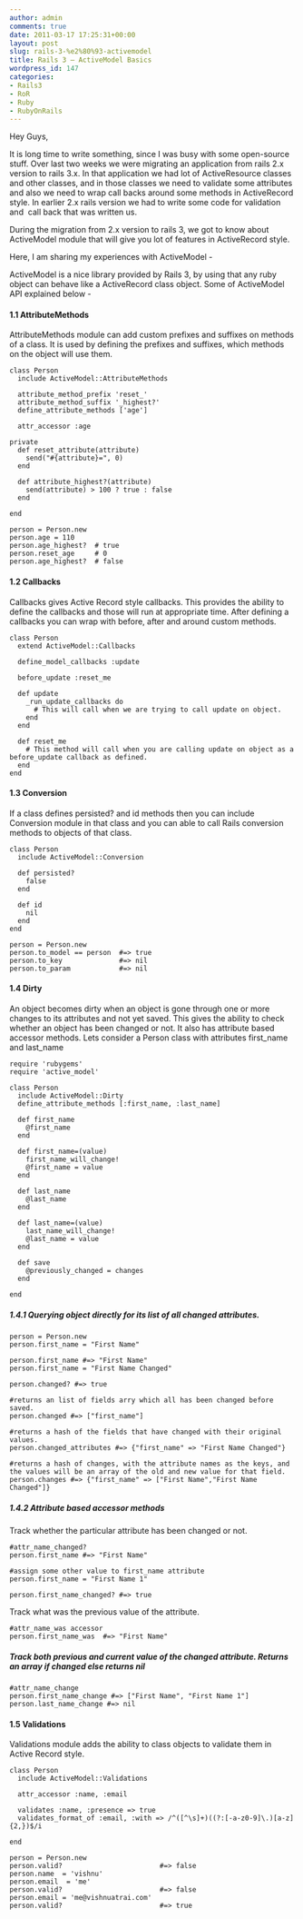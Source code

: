 ```yaml
---
author: admin
comments: true
date: 2011-03-17 17:25:31+00:00
layout: post
slug: rails-3-%e2%80%93-activemodel
title: Rails 3 – ActiveModel Basics
wordpress_id: 147
categories:
- Rails3
- RoR
- Ruby
- RubyOnRails
---
```


Hey Guys,

It is long time to write something, since I was busy with some open-source stuff. Over last two weeks we were migrating an application from rails 2.x version to rails 3.x. In that application we had lot of ActiveResource classes and other classes, and in those classes we need to validate some attributes and also we need to wrap call backs around some methods in ActiveRecord style. <!--more--> In earlier 2.x rails version we had to write some code for validation and  call back that was written us.

During the migration from 2.x version to rails 3, we got to know about ActiveModel module that will give you lot of features in ActiveRecord style.

Here, I am sharing my experiences with ActiveModel -

ActiveModel is a nice library provided by Rails 3, by using that any ruby object can behave like a ActiveRecord class object. Some of ActiveModel API explained below -


#### 1.1 AttributeMethods


AttributeMethods module can add custom prefixes and suffixes on  methods of a class. It is used by defining the prefixes and suffixes,  which methods on the object will use them.

    
    class Person
      include ActiveModel::AttributeMethods
    
      attribute_method_prefix 'reset_'
      attribute_method_suffix '_highest?'
      define_attribute_methods ['age']
    
      attr_accessor :age
    
    private
      def reset_attribute(attribute)
        send("#{attribute}=", 0)
      end
    
      def attribute_highest?(attribute)
        send(attribute) > 100 ? true : false
      end
    
    end
    
    person = Person.new
    person.age = 110
    person.age_highest?  # true
    person.reset_age     # 0
    person.age_highest?  # false




#### 1.2 Callbacks


Callbacks gives Active Record style callbacks. This provides the  ability to define the callbacks and those will run at appropriate time.  After defining a callbacks you can wrap with before, after and around  custom methods.

    
    class Person
      extend ActiveModel::Callbacks
    
      define_model_callbacks :update
    
      before_update :reset_me
    
      def update
        _run_update_callbacks do
          # This will call when we are trying to call update on object.
        end
      end
    
      def reset_me
        # This method will call when you are calling update on object as a before_update callback as defined.
      end
    end










#### 1.3 Conversion








If a class defines persisted? and id methods then you can include  Conversion module in that class and you can able to call Rails  conversion methods to objects of that class.

    
    class Person
      include ActiveModel::Conversion
    
      def persisted?
        false
      end
    
      def id
        nil
      end
    end
    
    person = Person.new
    person.to_model == person  #=> true
    person.to_key              #=> nil
    person.to_param            #=> nil




#### 1.4 Dirty


An object becomes dirty when an object is gone through one or more  changes to its attributes and not yet saved. This gives the ability to  check whether an object has been changed or not. It also has attribute  based accessor methods. Lets consider a Person class with attributes  first_name and last_name

    
    require 'rubygems'
    require 'active_model'
    
    class Person
      include ActiveModel::Dirty
      define_attribute_methods [:first_name, :last_name]
    
      def first_name
        @first_name
      end
    
      def first_name=(value)
        first_name_will_change!
        @first_name = value
      end
    
      def last_name
        @last_name
      end
    
      def last_name=(value)
        last_name_will_change!
        @last_name = value
      end
    
      def save
        @previously_changed = changes
      end
    
    end










##### 1.4.1 Querying object directly for its list of all changed attributes.



    
    person = Person.new
    person.first_name = "First Name"
    
    person.first_name #=> "First Name"
    person.first_name = "First Name Changed"
    
    person.changed? #=> true
    
    #returns an list of fields arry which all has been changed before saved.
    person.changed #=> ["first_name"]
    
    #returns a hash of the fields that have changed with their original values.
    person.changed_attributes #=> {"first_name" => "First Name Changed"}
    
    #returns a hash of changes, with the attribute names as the keys, and the values will be an array of the old and new value for that field.
    person.changes #=> {"first_name" => ["First Name","First Name Changed"]}










##### 1.4.2 Attribute based accessor methods


Track whether the particular attribute has been changed or not.

    
    #attr_name_changed?
    person.first_name #=> "First Name"
    
    #assign some other value to first_name attribute
    person.first_name = "First Name 1"
    
    person.first_name_changed? #=> true


Track what was the previous value of the attribute.

    
    #attr_name_was accessor
    person.first_name_was  #=> "First Name"










##### Track  both previous and current value of the changed attribute. Returns an array if changed else returns nil



    
    #attr_name_change
    person.first_name_change #=> ["First Name", "First Name 1"]
    person.last_name_change #=> nil




























#### 1.5 Validations


Validations module adds the ability to class objects to validate them in Active Record style.







    
    class Person
      include ActiveModel::Validations
    
      attr_accessor :name, :email
    
      validates :name, :presence => true
      validates_format_of :email, :with => /^([^\s]+)((?:[-a-z0-9]\.)[a-z]{2,})$/i 
    
    end
    
    person = Person.new
    person.valid?                        #=> false
    person.name  = 'vishnu'
    person.email  = 'me'
    person.valid?                        #=> false
    person.email = 'me@vishnuatrai.com'
    person.valid?                        #=> true






